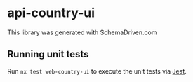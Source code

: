 
# api-country-ui

This library was generated with SchemaDriven.com

## Running unit tests

Run `nx test web-country-ui` to execute the unit tests via [Jest](https://jestjs.io).

